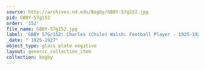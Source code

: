 ```yaml
---
source: http://archives.nd.edu/Bagby/GBBY-57g152.jpg
pid: GBBY-57g152
order: '152'
file_name: GBBY-57g152.jpg
label: 'GBBY 57G/152: Charles (Chile) Walsh: Football Player - 1925-1927'
_date: " 1925-1927"
object_type: glass plate negative
layout: generic_collection_item
collection: bagby
---
```


